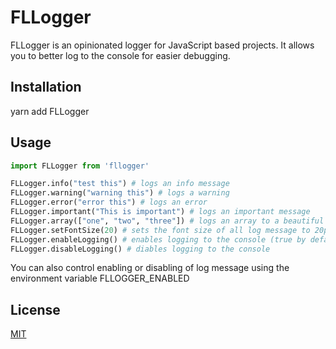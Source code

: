 # FLLogger

FLLogger is an opinionated logger for JavaScript based projects. It allows you to better log to the console for easier debugging.

## Installation

yarn add FLLogger

## Usage

```python
import FLLogger from 'fllogger'

FLLogger.info("test this") # logs an info message
FLLogger.warning("warning this") # logs a warning
FLLogger.error("error this") # logs an error
FLLogger.important("This is important") # logs an important message
FLLogger.array(["one", "two", "three"]) # logs an array to a beautiful table view
FLLogger.setFontSize(20) # sets the font size of all log message to 20px
FLLogger.enableLogging() # enables logging to the console (true by default)
FLLogger.disableLogging() # diables logging to the console
```

You can also control enabling or disabling of log message using the environment variable FLLOGGER_ENABLED

## License

[MIT](https://choosealicense.com/licenses/mit/)
